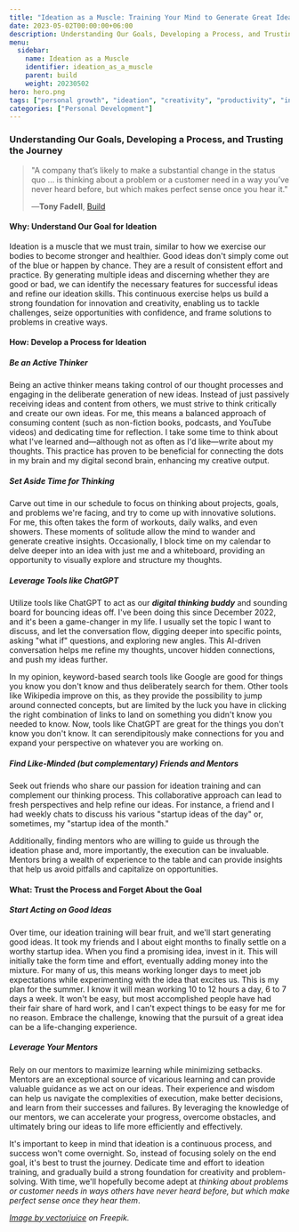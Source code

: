 ```yaml
---
title: "Ideation as a Muscle: Training Your Mind to Generate Great Ideas"
date: 2023-05-02T00:00:00+06:00
description: Understanding Our Goals, Developing a Process, and Trusting the Journey
menu:
  sidebar:
    name: Ideation as a Muscle
    identifier: ideation_as_a_muscle
    parent: build
    weight: 20230502
hero: hero.png
tags: ["personal growth", "ideation", "creativity", "productivity", "innovation"]
categories: ["Personal Development"]
---
```



### Understanding Our Goals, Developing a Process, and Trusting the Journey

> "A company that’s likely to make a substantial change in the status quo ... is thinking about a problem or a customer need in a way you’ve never heard before, but which makes perfect sense once you hear it."<p>
> —**Tony Fadell**, [Build](https://www.goodreads.com/book/show/59696349-build)



#### **Why**: Understand Our Goal for Ideation

Ideation is a muscle that we must train, similar to how we exercise our bodies to become stronger and healthier. Good ideas don't simply come out of the blue or happen by chance. They are a result of consistent effort and practice. By generating multiple ideas and discerning whether they are good or bad, we can identify the necessary features for successful ideas and refine our ideation skills. This continuous exercise helps us build a strong foundation for innovation and creativity, enabling us to tackle challenges, seize opportunities with confidence, and frame solutions to problems in creative ways.

#### **How**: Develop a Process for Ideation

##### Be an Active Thinker

Being an active thinker means taking control of our thought processes and engaging in the deliberate generation of new ideas. Instead of just passively receiving ideas and content from others, we must strive to think critically and create our own ideas. For me, this means a balanced approach of consuming content (such as non-fiction books, podcasts, and YouTube videos) and dedicating time for reflection. I take some time to think about what I've learned and—although not as often as I'd like—write about my thoughts. This practice has proven to be beneficial for connecting the dots in my brain and my digital second brain, enhancing my creative output.

##### Set Aside Time for Thinking

Carve out time in our schedule to focus on thinking about projects, goals, and problems we're facing, and try to come up with innovative solutions. For me, this often takes the form of workouts, daily walks, and even showers. These moments of solitude allow the mind to wander and generate creative insights. Occasionally, I block time on my calendar to delve deeper into an idea with just me and a whiteboard, providing an opportunity to visually explore and structure my thoughts.

##### Leverage Tools like ChatGPT

Utilize tools like ChatGPT to act as our ***digital thinking buddy*** and sounding board for bouncing ideas off. I've been doing this since December 2022, and it's been a game-changer in my life. I usually set the topic I want to discuss, and let the conversation flow, digging deeper into specific points, asking "what if" questions, and exploring new angles. This AI-driven conversation helps me refine my thoughts, uncover hidden connections, and push my ideas further.

In my opinion, keyword-based search tools like Google are good for things you know you don't know and thus deliberately search for them. Other tools like Wikipedia improve on this, as they provide the possibility to jump around connected concepts, but are limited by the luck you have in clicking the right combination of links to land on something you didn't know you needed to know. Now, tools like ChatGPT are great for the things you don't know you don't know. It can serendipitously make connections for you and expand your perspective on whatever you are working on.


##### Find Like-Minded (but complementary) Friends and Mentors

Seek out friends who share our passion for ideation training and can complement our thinking process. This collaborative approach can lead to fresh perspectives and help refine our ideas. For instance, a friend and I had weekly chats to discuss his various "startup ideas of the day" or, sometimes, my "startup idea of the month." 

Additionally, finding mentors who are willing to guide us through the ideation phase and, more importantly, the execution can be invaluable. Mentors bring a wealth of experience to the table and can provide insights that help us avoid pitfalls and capitalize on opportunities.

#### What: Trust the Process and Forget About the Goal

##### Start Acting on Good Ideas

Over time, our ideation training will bear fruit, and we'll start generating good ideas. It took my friends and I about eight months to finally settle on a worthy startup idea. When you find a promising idea, invest in it. This will initially take the form time and effort, eventually adding money into the mixture. For many of us, this means working longer days to meet job expectations while experimenting with the idea that excites us. This is my plan for the summer. I know it will mean working 10 to 12 hours a day, 6 to 7 days a week. It won't be easy, but most accomplished people have had their fair share of hard work, and I can't expect things to be easy for me for no reason. Embrace the challenge, knowing that the pursuit of a great idea can be a life-changing experience.

##### Leverage Your Mentors

Rely on our mentors to maximize learning while minimizing setbacks. Mentors are an exceptional source of vicarious learning and can provide valuable guidance as we act on our ideas. Their experience and wisdom can help us navigate the complexities of execution, make better decisions, and learn from their successes and failures. By leveraging the knowledge of our mentors, we can accelerate your progress, overcome obstacles, and ultimately bring our ideas to life more efficiently and effectively.

It's important to keep in mind that ideation is a continuous process, and success won't come overnight. So, instead of focusing solely on the end goal, it's best to trust the journey. Dedicate time and effort to ideation training, and gradually build a strong foundation for creativity and problem-solving. With time, we'll hopefully become adept at *thinking about problems or customer needs in ways others have never heard before, but which make perfect sense once they hear them*.


_<a href="https://www.freepik.com/free-vector/business-team-working-project-project-management-business-analysis-planning-brainstorming-research-consulting-motivation-concept-vector-isolated-illustration_11668756.htm#query=ideation%20process&position=19&from_view=search&track=ais">Image by vectorjuice</a> on Freepik._

<!-- Tweet ideas -->
<!--
1. "Train your ideation muscle: Understand your goals, develop a process, and trust the journey. 💡🧠 #Ideation #Creativity #PersonalGrowth"
2. "Active thinking and mentorship are essential to honing your ideation skills. Embrace the process and bring your great ideas to life. 🚀🌟 #Innovation #Productivity"
3. "Turn good ideas into reality by investing time, effort, and resources. Learn from mentors and maximize your potential for success. 🌱📈 #Ideation #PersonalDevelopment"
-->

